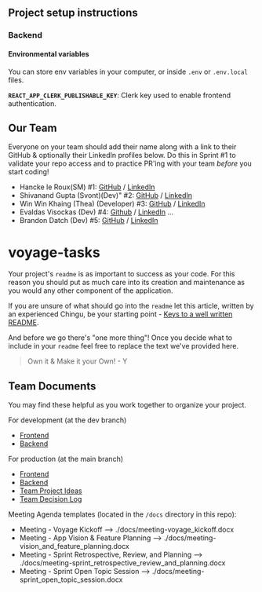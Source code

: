 ## Project setup instructions

### Backend

#### Environmental variables

You can store env variables in your computer, or inside `.env` or `.env.local` files.

**`REACT_APP_CLERK_PUBLISHABLE_KEY`**: Clerk key used to enable frontend authentication.

## Our Team

Everyone on your team should add their name along with a link to their GitHub
& optionally their LinkedIn profiles below. Do this in Sprint #1 to validate
your repo access and to practice PR'ing with your team *before* you start
coding!

- Hancke le Roux(SM) #1: [GitHub](https://github.com/HawkCoding) / [LinkedIn](https://www.linkedin.com/in/hancke-chris-le-roux-19981206za/)
- Shivanand Gupta (Svont)(Dev)" #2: [GitHub](https://github.com/Shivanand-0) / [LinkedIn](https://www.linkedin.com/in/ishivanandgupta/)
- Win Win Khaing (Thea) (Developer) #3: [GitHub](https://github.com/TheaWin) / [LinkedIn](https://www.linkedin.com/in/thea-win/)
- Evaldas Visockas (Dev) #4: [Github](https://github.com/EvalVis) / [LinkedIn](https://www.linkedin.com/in/evaldas-visockas/)
  ...
- Brandon Datch (Dev) #5: [GitHub](https://github.com/Brandon-Isaac) / [LinkedIn](https://linkedin.com/in/isaac-datch-947067288)
  
# voyage-tasks

Your project's `readme` is as important to success as your code. For 
this reason you should put as much care into its creation and maintenance
as you would any other component of the application.

If you are unsure of what should go into the `readme` let this article,
written by an experienced Chingu, be your starting point - 
[Keys to a well written README](https://tinyurl.com/yk3wubft).

And before we go there's "one more thing"! Once you decide what to include
in your `readme` feel free to replace the text we've provided here.

> Own it & Make it your Own! - Y

## Team Documents

You may find these helpful as you work together to organize your project.

For development (at the dev branch)
- [Frontend](v56-tier3-team-32dev-git-dev-evaldas-projects-1b81790e.vercel.app)
- [Backend](https://surgery-status.onrender.com)

For production (at the main branch)
- [Frontend](https://v56-tier3-team-32main.vercel.app)
- [Backend](https://v56-tier3-team-32.onrender.com)
- [Team Project Ideas](./docs/team_project_ideas.md)
- [Team Decision Log](./docs/team_decision_log.md)

Meeting Agenda templates (located in the `/docs` directory in this repo):

- Meeting - Voyage Kickoff --> ./docs/meeting-voyage_kickoff.docx
- Meeting - App Vision & Feature Planning --> ./docs/meeting-vision_and_feature_planning.docx
- Meeting - Sprint Retrospective, Review, and Planning --> ./docs/meeting-sprint_retrospective_review_and_planning.docx
- Meeting - Sprint Open Topic Session --> ./docs/meeting-sprint_open_topic_session.docx
